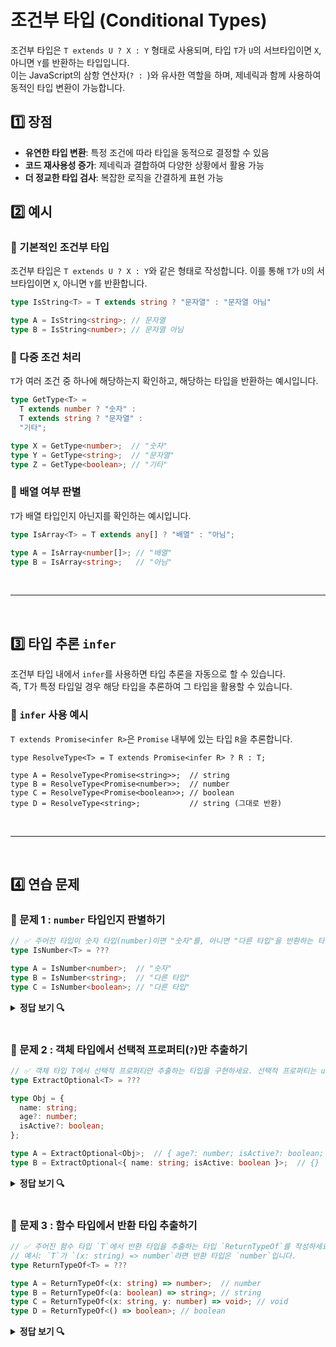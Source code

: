 # 조건부 타입 (Conditional Types)
조건부 타입은 `T extends U ? X : Y` 형태로 사용되며, 타입 `T`가 `U`의 서브타입이면 `X`, 아니면 `Y`를 반환하는 타입입니다.<br>
이는 JavaScript의 삼항 연산자(`? : `)와 유사한 역할을 하며, 제네릭과 함께 사용하여 동적인 타입 변환이 가능합니다.

## 1️⃣ 장점
- **유연한 타입 변환**: 특정 조건에 따라 타입을 동적으로 결정할 수 있음
- **코드 재사용성 증가**: 제네릭과 결합하여 다양한 상황에서 활용 가능
- **더 정교한 타입 검사**: 복잡한 로직을 간결하게 표현 가능


## 2️⃣ 예시
### 🔹 기본적인 조건부 타입
조건부 타입은 `T extends U ? X : Y`와 같은 형태로 작성합니다. 이를 통해 `T`가 `U`의 서브타입이면 `X`, 아니면 `Y`를 반환합니다.
```ts
type IsString<T> = T extends string ? "문자열" : "문자열 아님"

type A = IsString<string>; // 문자열
type B = IsString<number>; // 문자열 아님
```

### 🔹 다중 조건 처리
`T`가 여러 조건 중 하나에 해당하는지 확인하고, 해당하는 타입을 반환하는 예시입니다.
```ts
type GetType<T> = 
  T extends number ? "숫자" : 
  T extends string ? "문자열" : 
  "기타";

type X = GetType<number>;  // "숫자"
type Y = GetType<string>;  // "문자열"
type Z = GetType<boolean>; // "기타"
```

### 🔹 배열 여부 판별
`T`가 배열 타입인지 아닌지를 확인하는 예시입니다.
```ts
type IsArray<T> = T extends any[] ? "배열" : "아님";

type A = IsArray<number[]>; // "배열"
type B = IsArray<string>;   // "아님"
```
<br>

---

<br>

## 3️⃣ 타입 추론 `infer`
조건부 타입 내에서 `infer`를 사용하면 타입 추론을 자동으로 할 수 있습니다.<br>
즉, T가 특정 타입일 경우 해당 타입을 추론하여 그 타입을 활용할 수 있습니다.

### 🔹 `infer` 사용 예시
`T extends Promise<infer R>`은 `Promise` 내부에 있는 타입 `R`을 추론합니다.
```
type ResolveType<T> = T extends Promise<infer R> ? R : T;

type A = ResolveType<Promise<string>>;  // string
type B = ResolveType<Promise<number>>;  // number
type C = ResolveType<Promise<boolean>>; // boolean
type D = ResolveType<string>;           // string (그대로 반환)
```
<br>

---

<br>


## 4️⃣ 연습 문제
### 🔹 문제 1 : `number` 타입인지 판별하기
```ts
// ✅ 주어진 타입이 숫자 타입(number)이면 "숫자"를, 아니면 "다른 타입"을 반환하는 타입을 작성하세요.
type IsNumber<T> = ???

type A = IsNumber<number>;  // "숫자"
type B = IsNumber<string>;  // "다른 타입"
type C = IsNumber<boolean>; // "다른 타입"
```

<details>
  <summary><strong>정답 보기 🔍</strong></summary>

  <pre>type IsNumber<T> = T extends number ? "숫자" : "다른 타입"</pre>

  ✔️ 타입 `T`가 `number`라면 "숫자"를 아니면 "다른 타입"을 반환
</details>


<br>

### 🔹 문제 2 : 객체 타입에서 선택적 프로퍼티(`?`)만 추출하기
```ts
// ✅ 객체 타입 T에서 선택적 프로퍼티만 추출하는 타입을 구현하세요. 선택적 프로퍼티는 undefined 값을 가질 수 있는 프로퍼티입니다.
type ExtractOptional<T> = ???

type Obj = {
  name: string;
  age?: number;
  isActive?: boolean;
};

type A = ExtractOptional<Obj>;  // { age?: number; isActive?: boolean; }
type B = ExtractOptional<{ name: string; isActive: boolean }>;  // {}
```
<details>
  <summary><strong>정답 보기 🔍</strong></summary>

  <pre>
  type ExtractOptional<T> = {
    [K in keyof T as undefined extends T[K] ? K : never]: T[K];
  };</pre>

  ✔️ `K in keyof T` → `T`의 모든 키를 순회  
  ✔️ `as undefined extends T[K] ? K : never` → 선택적 속성만 남김  
  ✔️ 필터링된 키로 새로운 객체 타입을 생성  
</details>

<br>

### 🔹 문제 3 : 함수 타입에서 반환 타입 추출하기
```ts
// ✅ 주어진 함수 타입 `T`에서 반환 타입을 추출하는 타입 `ReturnTypeOf`를 작성하세요.
// 예시: `T`가 `(x: string) => number`라면 반환 타입은 `number`입니다.
type ReturnTypeOf<T> = ???

type A = ReturnTypeOf<(x: string) => number>;  // number
type B = ReturnTypeOf<(a: boolean) => string>; // string
type C = ReturnTypeOf<(x: string, y: number) => void>; // void
type D = ReturnTypeOf<() => boolean>; // boolean
```
<details>
  <summary><strong>정답 보기 🔍</strong></summary>

  <pre>
  type ReturnTypeOf<T> = T extends (...args: any[]) => infer R ? R : never;</pre>

  ✔️ 파라미터는 `any[]`로 받아 모든 인자 타입을 허용
  ✔️ `T`가 함수 타입이라면 `infer R`로 반환값의 타입을 추론
  ✔️ 함수 타입이 아니라면 `never`를 반환
</details>
 